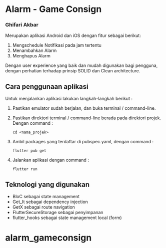 # Alarm - Game Consign

### Ghifari Akbar

Merupakan aplikasi Android dan iOS dengan fitur sebagai berikut:

1. Mengschedule Notifikasi pada jam tertentu
2. Menambahkan Alarm
3. Menghapus Alarm

Dengan user experience yang baik dan mudah digunakan bagi pengguna, dengan perhatian terhadap prinsip SOLID dan Clean architecture.

## Cara penggunaan aplikasi

Untuk menjalankan aplikasi lakukan langkah-langkah berikut :

1.  Pastikan emulator sudah berjalan, dan buka terminal / command-line.

2.  Pastikan direktori terminal / command-line berada pada direktori projek. Dengan command :

        cd <nama_projek>

3.  Ambil packages yang terdaftar di pubspec.yaml, dengan command :

        flutter pub get

4.  Jalankan aplikasi dengan command :

        flutter run

## Teknologi yang digunakan

- BloC sebagai state management
- Get_It sebagai dependency injection
- GetX sebagai route navigation
- FlutterSecureStorage sebagai penyimpanan
- flutter_hooks sebagai state management local (form)
# alarm_gameconsign
